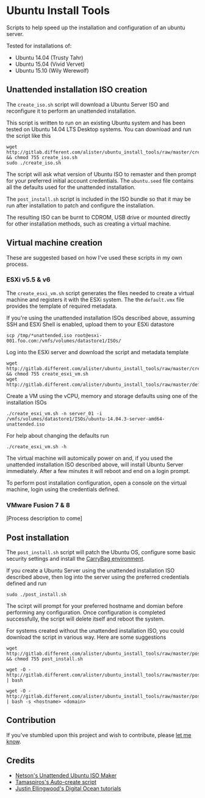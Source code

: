 # Ubuntu Install Tools
Scripts to help speed up the installation and configuration of an ubuntu server.

Tested for installations of:
* Ubuntu 14.04 (Trusty Tahr)
* Ubuntu 15.04 (Vivid Vervet)
* Ubuntu 15.10 (Wily Werewolf)

## Unattended installation ISO creation
The `create_iso.sh` script will download a Ubuntu Server ISO and reconfigure it
to perform an unattended installation.

This script is written to run on an existing Ubuntu system and has been tested
on Ubuntu 14.04 LTS Desktop systems. You can download and run the script like
this

    wget http://gitlab.different.com/alister/ubuntu_install_tools/raw/master/create_iso.sh && chmod 755 create_iso.sh
    sudo ./create_iso.sh

The script will ask what version of Ubuntu ISO to remaster and then prompt for
your preferred initial account credentials. The `ubuntu.seed` file contains all
the defaults used for the unattended installation.

The `post_install.sh` script is included in the ISO bundle so that it may be
run after installation to patch and configure the installation.

The resulting ISO can be burnt to CDROM, USB drive or mounted directly for
other installation methods, such as creating a virtual machine.

## Virtual machine creation
These are suggested based on how I've used these scripts in my own process.

### ESXi v5.5 & v6
The `create_esxi_vm.sh` script generates the files needed to create a virtual
machine and registers it with the ESXi system. The the `default.vmx` file
provides the template of required metadata.

If you're using the unattended installation ISOs described above, assuming SSH
and ESXi Shell is enabled, upload them to your ESXi datastore

    scp /tmp/*unattended.iso root@esxi-001.foo.com:/vmfs/volumes/datastore1/ISOs/

Log into the ESXi server and download the script and metadata template

    wget http://gitlab.different.com/alister/ubuntu_install_tools/raw/master/create_esxi_vm.sh && chmod 755 create_esxi_vm.sh
    wget http://gitlab.different.com/alister/ubuntu_install_tools/raw/master/default.vmx

Create a VM using the vCPU, memory and storage defaults using one of the
installation ISOs

    ./create_esxi_vm.sh -n server_01 -i /vmfs/volumes/datastore1/ISOs/ubuntu-14.04.3-server-amd64-unattended.iso

For help about changing the defaults run

    ./create_esxi_vm.sh -h
    
The virtual machine will automically power on and, if you used the unattended
installation ISO described above, will install Ubuntu Server immediately. After
a few minutes it will reboot and end on a login prompt.

To perform post installation configuration, open a console on the virtual 
machine, login using the credentials defined.

### VMware Fusion 7 & 8
[Process description to come]

## Post installation
The `post_install.sh` script will patch the Ubuntu OS, configure some basic
security settings and install the [CarryBag environment](http://gitlab.different.com/alister/carrybag).

If you create a Ubuntu Server using the unattended installation ISO described
above, then log into the server using the preferred credentials defined and run

    sudo ./post_install.sh

The scirpt will prompt for your preferred hostname and domian before performing
any configuration. Once configuration is completed successfully, the script
will delete itself and reboot the system.

For systems created without the unattended installation ISO, you could download
the script in various way. Here are some suggestions

    wget http://gitlab.different.com/alister/ubuntu_install_tools/raw/master/post_install.sh && chmod 755 post_install.sh

    wget -O - http://gitlab.different.com/alister/ubuntu_install_tools/raw/master/post_install.sh | bash

    wget -O - http://gitlab.different.com/alister/ubuntu_install_tools/raw/master/post_install.sh | bash -s <hostname> <domain>

## Contribution
If you've stumbled upon this project and wish to contribute, please
[let me know](mailto:alister@different.com).

## Credits
* [Netson's Unattended Ubuntu ISO Maker](https://github.com/netson/ubuntu-unattended)
* [Tamaspiros's Auto-create script](https://github.com/tamaspiros/auto-create)
* [Justin Ellingwood's Digital Ocean tutorials](https://www.digitalocean.com/community/tutorials/additional-recommended-steps-for-new-ubuntu-14-04-servers)